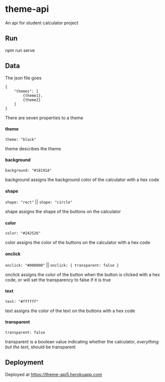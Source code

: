 # theme-api
An api for student calculator project

## Run 
npm run serve

## Data
The json file goes
``` 
{
    "themes": [
        {theme1},
        {theme2}
    ]
}
```
There are seven properties to a theme

#### theme

`theme: "black"`

theme describes the theme

#### background

`background: "#18191A"`

background assigns the background color of the calculator with a hex code

#### shape

`shape: "rect"` || `shape: "circle"`

shape assigns the shape of the buttons on the calculator

#### color

`color: "#242526"`

color assigns the color of the buttons on the calculator with a hex code

#### onclick

`onclick: "#000000"` || `onclick: { transparent: false }`

onclick assigns the color of the button when the button is clicked with a hex code, 
or will set the transparency to false if it is true

#### text

`text: "#ffffff"`

text assigns the color of the text on the buttons with a hex code

#### transparent

`transparent: false`

transparent is a boolean value indicating whether the calculator, _everything but the text_, should be transparent

## Deployment
Deployed at https://theme-api5.herokuapp.com